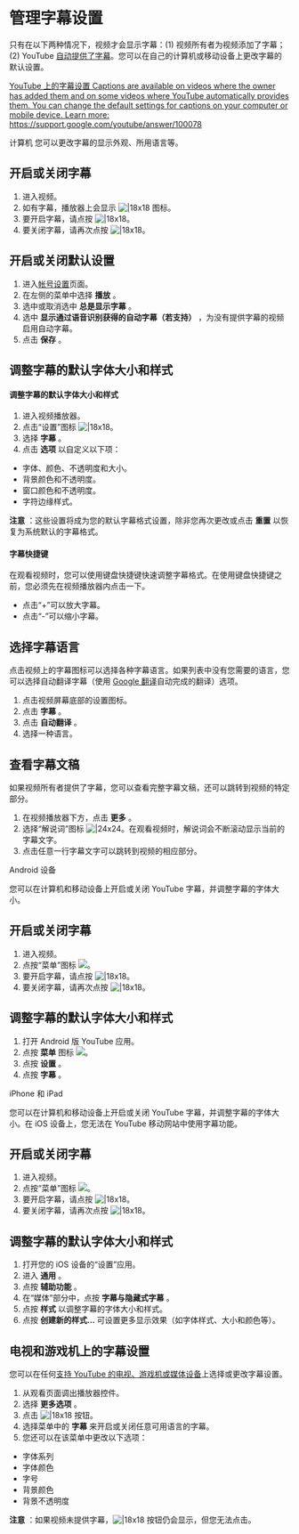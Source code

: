 # 管理字幕设置

只有在以下两种情况下，视频才会显示字幕：(1) 视频所有者为视频添加了字幕；(2) YouTube [自动提供了字幕](https://support.google.com/youtube/answer/2734796?)。您可以在自己的计算机或移动设备上更改字幕的默认设置。

[
YouTube 上的字幕设置
Captions are available on videos where the owner has added them and on some videos where YouTube automatically provides them. You can change the default settings for captions on your computer or mobile device. Learn more: https://support.google.com/youtube/answer/100078
](https://www.youtube.com/watch?v=Y7W41VMxyQE)

计算机 
您可以更改字幕的显示外观、所用语言等。

## 开启或关闭字幕

1. 进入视频。
2. 如有字幕，播放器上会显示 ![|18x18](https://lh3.googleusercontent.com/1omvYeeEZxMA40SbbDCURb95XKXARj4tad-3pt16jgbaTwIKPGm5FO3Jv3LHADXTIA=w18) 图标。
3. 要开启字幕，请点按 ![|18x18](https://lh3.googleusercontent.com/1omvYeeEZxMA40SbbDCURb95XKXARj4tad-3pt16jgbaTwIKPGm5FO3Jv3LHADXTIA=w18)。
4. 要关闭字幕，请再次点按 ![|18x18](https://lh3.googleusercontent.com/1omvYeeEZxMA40SbbDCURb95XKXARj4tad-3pt16jgbaTwIKPGm5FO3Jv3LHADXTIA=w18)。

## 开启或关闭默认设置

1. 进入[帐号设置](https://www.youtube.com/attribution_link?m=ext-hc-ytm-pe-2&u=%2Faccount)页面。
2. 在左侧的菜单中选择 **播放** 。
3. 选中或取消选中 **总是显示字幕** 。
4. 选中 **显示通过语音识别获得的自动字幕（若支持）** ，为没有提供字幕的视频启用自动字幕。
5. 点击 **保存** 。

## 调整字幕的默认字体大小和样式

#### 调整字幕的默认字体大小和样式

1. 进入视频播放器。
2. 点击“设置”图标 ![|18x18](https://lh3.googleusercontent.com/JIfhFcNpFpZRX6J6zdHg7aTr4kToTU05MJCZYULcdbQ8HFScPP4QEyJK0vwQaSAS9w=w18-h18)。
3. 选择 **字幕** 。
4. 点击 **选项** 以自定义以下项：
  * 字体、颜色、不透明度和大小。
  * 背景颜色和不透明度。
  * 窗口颜色和不透明度。
  * 字符边缘样式。

**注意** ：这些设置将成为您的默认字幕格式设置，除非您再次更改或点击 **重置** 以恢复为系统默认的字幕格式。

#### 字幕快捷键

在观看视频时，您可以使用键盘快捷键快速调整字幕格式。在使用键盘快捷键之前，您必须先在视频播放器内点击一下。

* 点击“+”可以放大字幕。
* 点击“-”可以缩小字幕。

## 选择字幕语言

点击视频上的字幕图标可以选择各种字幕语言。如果列表中没有您需要的语言，您可以选择自动翻译字幕（使用 [Google 翻译](http://support.google.com/translate/?hl=zh-CN)自动完成的翻译）选项。

1. 点击视频屏幕底部的设置图标。
2. 点击 **字幕** 。
3. 点击 **自动翻译** 。
4. 选择一种语言。

## 查看字幕文稿

如果视频所有者提供了字幕，您可以查看完整字幕文稿，还可以跳转到视频的特定部分。

1. 在视频播放器下方，点击 **更多** 。
2. 选择“解说词”图标 ![|24x24](https://lh6.ggpht.com/O18HHiP-fuvxVFzes9taKROEQ1FAOgAy7leg_P8WyVbbsfa3OYhqfeQHsJbOvXH-mKycdVA=w24)。在观看视频时，解说词会不断滚动显示当前的字幕文字。
3. 点击任意一行字幕文字可以跳转到视频的相应部分。


Android 设备


您可以在计算机和移动设备上开启或关闭 YouTube 字幕，并调整字幕的字体大小。

## 开启或关闭字幕

1. 进入视频。
2. 点按“菜单”图标 ![](https://lh3.googleusercontent.com/e76r_RF5u4d8F2EpJfsc7taQT9fr9JvJ5yhNtWmVn-Pjr0e8Xif4LxE7mKTJuw=w18)。
3. 要开启字幕，请点按 ![|18x18](https://lh3.googleusercontent.com/1omvYeeEZxMA40SbbDCURb95XKXARj4tad-3pt16jgbaTwIKPGm5FO3Jv3LHADXTIA=w18)。
4. 要关闭字幕，请再次点按 ![|18x18](https://lh3.googleusercontent.com/1omvYeeEZxMA40SbbDCURb95XKXARj4tad-3pt16jgbaTwIKPGm5FO3Jv3LHADXTIA=w18)。

## 调整字幕的默认字体大小和样式

1. 打开 Android 版 YouTube 应用。
2. 点按 **菜单** 图标 ![](https://lh3.googleusercontent.com/e76r_RF5u4d8F2EpJfsc7taQT9fr9JvJ5yhNtWmVn-Pjr0e8Xif4LxE7mKTJuw=w18)。
3. 点按 **设置** 。
4. 点按 **字幕** 。



iPhone 和 iPad

您可以在计算机和移动设备上开启或关闭 YouTube 字幕，并调整字幕的字体大小。在 iOS 设备上，您无法在 YouTube 移动网站中使用字幕功能。

## 开启或关闭字幕

1. 进入视频。
2. 点按“菜单”图标 ![](https://lh3.googleusercontent.com/e76r_RF5u4d8F2EpJfsc7taQT9fr9JvJ5yhNtWmVn-Pjr0e8Xif4LxE7mKTJuw=w18)。
3. 要开启字幕，请点按 ![|18x18](https://lh3.googleusercontent.com/1omvYeeEZxMA40SbbDCURb95XKXARj4tad-3pt16jgbaTwIKPGm5FO3Jv3LHADXTIA=w18)。
4. 要关闭字幕，请再次点按 ![|18x18](https://lh3.googleusercontent.com/1omvYeeEZxMA40SbbDCURb95XKXARj4tad-3pt16jgbaTwIKPGm5FO3Jv3LHADXTIA=w18)。

## 调整字幕的默认字体大小和样式

1. 打开您的 iOS 设备的“设置”应用。
2. 进入 **通用** 。
3. 点按 **辅助功能** 。
4. 在“媒体”部分中，点按 **字幕与隐藏式字幕** 。
5. 点按 **样式** 以调整字幕的字体大小和样式。
6. 点按 **创建新的样式…** 可设置更多显示效果（如字体样式、大小和颜色等）。



## 电视和游戏机上的字幕设置

您可以在任何[支持 YouTube 的电视、游戏机或媒体设备](https://support.google.com/youtube/answer/7582560)上选择或更改字幕设置。

1. 从观看页面调出播放器控件。
2. 选择 **更多选项** 。
3. 点击 ![|18x18](https://lh3.googleusercontent.com/1omvYeeEZxMA40SbbDCURb95XKXARj4tad-3pt16jgbaTwIKPGm5FO3Jv3LHADXTIA=w18) 按钮。
4. 选择菜单中的 **字幕** 来开启或关闭任意可用语言的字幕。
5. 您还可以在该菜单中更改以下选项：
  * 字体系列
  * 字体颜色
  * 字号
  * 背景颜色
  * 背景不透明度

**注意** ：如果视频未提供字幕，![|18x18](https://lh3.googleusercontent.com/1omvYeeEZxMA40SbbDCURb95XKXARj4tad-3pt16jgbaTwIKPGm5FO3Jv3LHADXTIA=w18) 按钮仍会显示，但您无法点击。


